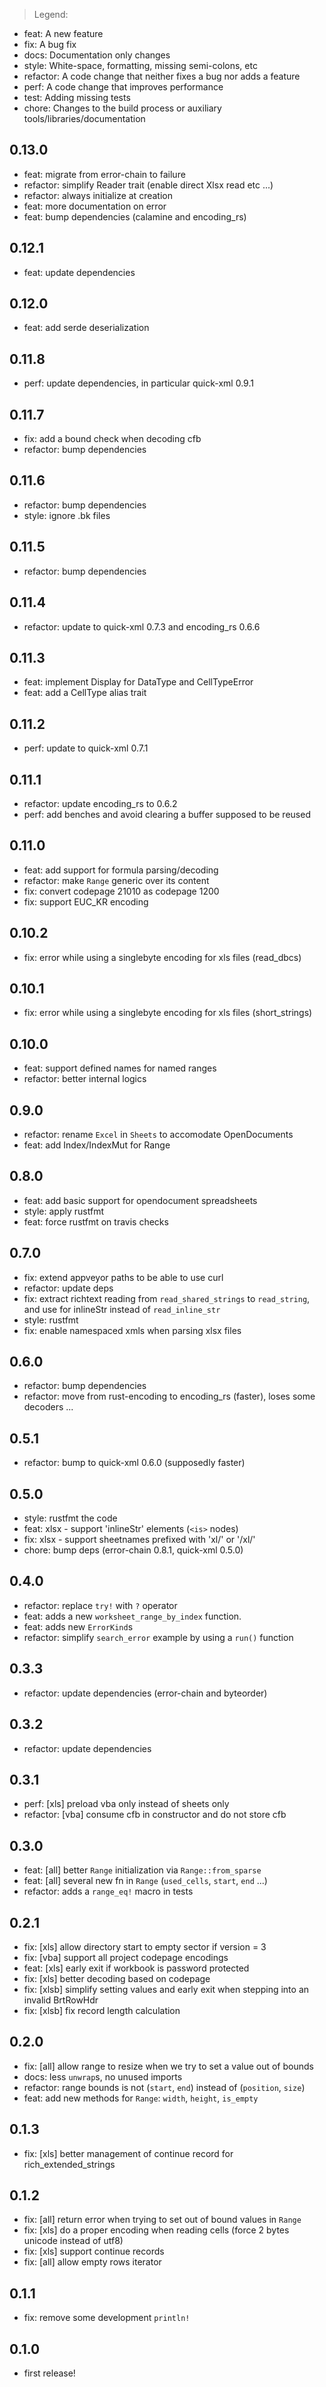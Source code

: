 > Legend:
  - feat: A new feature
  - fix: A bug fix
  - docs: Documentation only changes
  - style: White-space, formatting, missing semi-colons, etc
  - refactor: A code change that neither fixes a bug nor adds a feature
  - perf: A code change that improves performance
  - test: Adding missing tests
  - chore: Changes to the build process or auxiliary tools/libraries/documentation

## 0.13.0
- feat: migrate from error-chain to failure
- refactor: simplify Reader trait (enable direct Xlsx read etc ...)
- refactor: always initialize at creation
- feat: more documentation on error
- feat: bump dependencies (calamine and encoding_rs)

## 0.12.1
- feat: update dependencies

## 0.12.0
- feat: add serde deserialization

## 0.11.8
- perf: update dependencies, in particular quick-xml 0.9.1

## 0.11.7
- fix: add a bound check when decoding cfb
- refactor: bump dependencies

## 0.11.6
- refactor: bump dependencies
- style: ignore .bk files

## 0.11.5
- refactor: bump dependencies

## 0.11.4
- refactor: update to quick-xml 0.7.3 and encoding_rs 0.6.6

## 0.11.3
- feat: implement Display for DataType and CellTypeError
- feat: add a CellType alias trait

## 0.11.2
- perf: update to quick-xml 0.7.1

## 0.11.1
- refactor: update encoding_rs to 0.6.2
- perf: add benches and avoid clearing a buffer supposed to be reused

## 0.11.0
- feat: add support for formula parsing/decoding
- refactor: make `Range` generic over its content
- fix: convert codepage 21010 as codepage 1200
- fix: support EUC_KR encoding

## 0.10.2
- fix: error while using a singlebyte encoding for xls files (read_dbcs)

## 0.10.1
- fix: error while using a singlebyte encoding for xls files (short_strings)

## 0.10.0
- feat: support defined names for named ranges
- refactor: better internal logics

## 0.9.0
- refactor: rename `Excel` in `Sheets` to accomodate OpenDocuments
- feat: add Index/IndexMut for Range

## 0.8.0
- feat: add basic support for opendocument spreadsheets
- style: apply rustfmt
- feat: force rustfmt on travis checks

## 0.7.0
- fix: extend appveyor paths to be able to use curl
- refactor: update deps
- fix: extract richtext reading from `read_shared_strings` to `read_string`,
and use for inlineStr instead of `read_inline_str`
- style: rustfmt
- fix: enable namespaced xmls when parsing xlsx files

## 0.6.0
- refactor: bump dependencies
- refactor: move from rust-encoding to encoding_rs (faster), loses some decoders ...

## 0.5.1
- refactor: bump to quick-xml 0.6.0 (supposedly faster)

## 0.5.0
- style: rustfmt the code
- feat: xlsx - support 'inlineStr' elements (`<is>` nodes)
- fix: xlsx - support sheetnames prefixed with 'xl/' or '/xl/'
- chore: bump deps (error-chain 0.8.1, quick-xml 0.5.0)

## 0.4.0
- refactor: replace `try!` with `?` operator
- feat: adds a new `worksheet_range_by_index` function.
- feat: adds new `ErrorKind`s
- refactor: simplify `search_error` example by using a `run()` function

## 0.3.3
- refactor: update dependencies (error-chain and byteorder)

## 0.3.2
- refactor: update dependencies

## 0.3.1
- perf: [xls] preload vba only instead of sheets only
- refactor: [vba] consume cfb in constructor and do not store cfb

## 0.3.0
- feat: [all] better `Range` initialization via `Range::from_sparse`
- feat: [all] several new fn in `Range` (`used_cells`, `start`, `end` ...)
- refactor: adds a `range_eq!` macro in tests

## 0.2.1
- fix: [xls] allow directory start to empty sector if version = 3
- fix: [vba] support all project codepage encodings
- feat: [xls] early exit if workbook is password protected
- fix: [xls] better decoding based on codepage
- fix: [xlsb] simplify setting values and early exit when stepping into an invalid BrtRowHdr
- fix: [xlsb] fix record length calculation

## 0.2.0
- fix: [all] allow range to resize when we try to set a value out of bounds
- docs: less `unwrap`s, no unused imports
- refactor: range bounds is not (`start`, `end`) instead of (`position`, `size`)
- feat: add new methods for `Range`: `width`, `height`, `is_empty`

## 0.1.3
- fix: [xls] better management of continue record for rich_extended_strings

## 0.1.2
- fix: [all] return error when trying to set out of bound values in `Range`
- fix: [xls] do a proper encoding when reading cells (force 2 bytes unicode instead of utf8)
- fix: [xls] support continue records
- fix: [all] allow empty rows iterator

## 0.1.1
- fix: remove some development `println!`

## 0.1.0
- first release!
